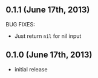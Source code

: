 ## 0.1.1 (June 17th, 2013)

BUG FIXES:

  - Just return `nil` for nil input

## 0.1.0 (June 17th, 2013)

- initial release